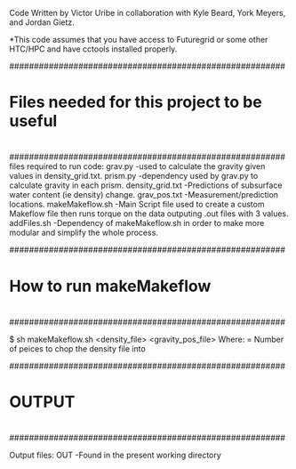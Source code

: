 Code Written by Victor Uribe in collaboration with Kyle Beard, York Meyers, and Jordan Gietz.

*This code assumes that you have access to Futuregrid or some other HTC/HPC and have cctools installed properly.


########################################################
#                                                      #
#     Files needed for this project to be useful       #
#                                                      #
########################################################
  files required to run code:
                          grav.py
                            -used to calculate the gravity given values in 
				density_grid.txt.
                          prism.py
                            -dependency used by grav.py to calculate gravity 
				in each prism.
                          density_grid.txt
                            -Predictions of subsurface water content 
				(ie density) change.
                          grav_pos.txt
                            -Measurement/prediction locations.
                          makeMakeflow.sh
                            -Main Script file used to create a custom 
				Makeflow file then runs torque on the 
				data outputing .out files with 3 values.
                          addFiles.sh
                            -Dependency of makeMakeflow.sh in order to 
				make more modular and simplify the 
				whole process.
                              
########################################################
#                                                      #
#            How to run makeMakeflow                   #
#                                                      #
########################################################

$ sh makeMakeflow.sh <density_file> <N> <gravity_pos_file>
  Where:
    <N> = Number of peices to chop the density file into
    
########################################################
#                                                      #
#                        OUTPUT                        #
#                                                      #
########################################################

Output files:
           OUT
            -Found in the present working directory
